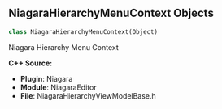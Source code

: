 ## NiagaraHierarchyMenuContext Objects

```python
class NiagaraHierarchyMenuContext(Object)
```

Niagara Hierarchy Menu Context

**C++ Source:**

- **Plugin**: Niagara
- **Module**: NiagaraEditor
- **File**: NiagaraHierarchyViewModelBase.h

<a id="unreal.NiagaraScriptFactoryNew"></a>
